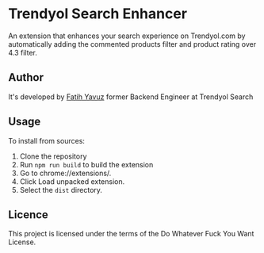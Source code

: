 Trendyol Search Enhancer
======================
An extension that enhances your search experience on Trendyol.com by automatically adding the  commented products filter and product rating over 4.3 filter.

Author
------
It's developed by [Fatih Yavuz](https://twitter.com/fthdev) former Backend Engineer at Trendyol Search


Usage
-----

To install from sources:

1. Clone the repository
2. Run `npm run build` to build the extension
3. Go to chrome://extensions/.
4. Click Load unpacked extension.
5. Select the `dist` directory.


Licence
-------
This project is licensed under the terms of the Do Whatever Fuck You Want License.
